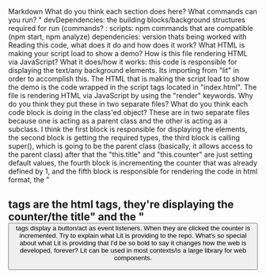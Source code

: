 Markdown
 What do you think each section does here? What commands can you run?
    "
    devDependencies: the building blocks/background structures required for run (commands? :
    scripts: npm commands that are compatible (npm start, npm analyze)
    dependencies: version thats being worked with
 Reading this code, what does it do and how does it work? What HTML is making your script load to show a demo? How is this file rendering HTML via JavaScript?
    What it does/how it works: this code is responsible for displaying the text/any background elements.  Its importing from "lit" in order to accomplish this.
    The HTML that is making the script load to show the demo is the code wrapped in the script tags located in "index.html".  The file is rendering HTML via JavaScript by
    using the "render" keywords.
Why do you think they put these in two separate files? What do you think each code block is doing in the class'ed object?
    These are in two separate files because one is acting as a parent class and the other is acting as a subclass.  I think the first block is responsible for displaying
    the elements, the second block is getting the required types, the third block is  calling super(), which is going to be the parent class (basically, it allows access to the parent class)
    after that the "this.title" and "this.counter" are just setting default values, the fourth block is  incrementing the counter that was already defined by 1,
    and the fifth block is responsible for rendering the code in html format, the "<h2> tags are the html tags, they're displaying the counter/the title" and
    the "<button> tags display a button/act as event listeners. When they are clicked the counter is incremented.
  Try to explain what Lit is providing to the repo.
  What's so special about what Lit is providing that I'd be so bold to say it changes how the web is developed, forever?
    Lit can be used in most contexts/is a large library for web components.